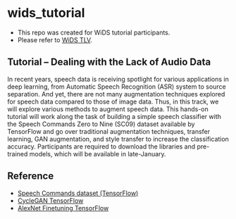 # wids_tutorial

- This repo was created for WiDS tutorial participants.
- Please refer to [WiDS TLV](https://widstlv.com/chae-young-lee/).

## Tutorial – Dealing with the Lack of Audio Data

In recent years, speech data is receiving spotlight for various applications in deep learning, from Automatic Speech Recognition (ASR) system to source separation. And yet, there are not many augmentation techniques explored for speech data compared to those of image data. Thus, in this track, we will explore various methods to augment speech data. This hands-on tutorial will work along the task of building a simple speech classifier with the Speech Commands Zero to Nine (SC09) dataset available by TensorFlow and go over traditional augmentation techniques, transfer learning, GAN augmentation, and style transfer to increase the classification accuracy. Participants are required to download the libraries and pre-trained models, which will be available in late-January.

## Reference

- [Speech Commands dataset (TensorFlow)](https://www.tensorflow.org/tutorials/sequences/audio_recognition)
- [CycleGAN TensorFlow](https://github.com/xhujoy/CycleGAN-tensorflow)
- [AlexNet Finetuning TensorFlow](https://github.com/dgurkaynak/tensorflow-cnn-finetune/tree/master/alexnet)